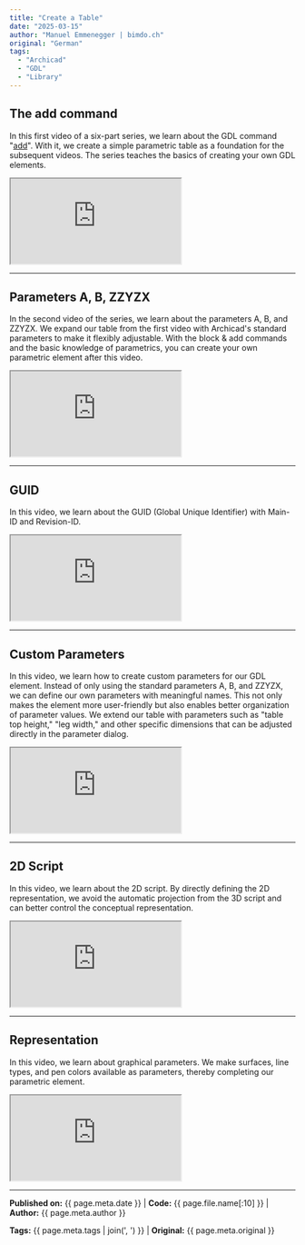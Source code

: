 ```yaml
---
title: "Create a Table"
date: "2025-03-15"
author: "Manuel Emmenegger | bimdo.ch"
original: "German"
tags: 
  - "Archicad"
  - "GDL"
  - "Library"
---
```

## The add command
In this first video of a six-part series, we learn about the GDL command "[add](https://www.selfgdl.de/1_ko_trafos/3d_komplex/add/)". With it, we create a simple parametric table as a foundation for the subsequent videos. The series teaches the basics of creating your own GDL elements.

<div class="video-container">
  <iframe src="https://www.youtube-nocookie.com/embed/ZytW7UfwC9s?si=ZyVCMqosC149JMza" 
          allowfullscreen>
  </iframe>
</div>

---
## Parameters A, B, ZZYZX
In the second video of the series, we learn about the parameters A, B, and ZZYZX. We expand our table from the first video with Archicad's standard parameters to make it flexibly adjustable. With the block & add commands and the basic knowledge of parametrics, you can create your own parametric element after this video.


<div class="video-container">
  <iframe src="https://www.youtube-nocookie.com/embed/lGNPY3GEyAs?si=YYnYNzhV0aKFWK6i" 
          allowfullscreen>
  </iframe>
</div>

---
## GUID
In this video, we learn about the GUID (Global Unique Identifier) with Main-ID and Revision-ID.

<div class="video-container">
  <iframe src="https://www.youtube-nocookie.com/embed/PpHViaJAAuo?si=qujUAjDpXvXv9cbS" 
          allowfullscreen>
  </iframe>
</div>

---
## Custom Parameters
In this video, we learn how to create custom parameters for our GDL element. Instead of only using the standard parameters A, B, and ZZYZX, we can define our own parameters with meaningful names. This not only makes the element more user-friendly but also enables better organization of parameter values. We extend our table with parameters such as "table top height," "leg width," and other specific dimensions that can be adjusted directly in the parameter dialog.


<div class="video-container">
  <iframe src="https://www.youtube-nocookie.com/embed/t_RrLN7woy4?si=N29LdYyi4HX0PXUd" 
          allowfullscreen>
  </iframe>
</div>


---
## 2D Script

In this video, we learn about the 2D script. By directly defining the 2D representation, we avoid the automatic projection from the 3D script and can better control the conceptual representation.

<div class="video-container">
  <iframe src="https://www.youtube-nocookie.com/embed/5kHt9x0TCj0?si=kK0NcAvxFSMF1E1h" 
          allowfullscreen>
  </iframe>
</div>

---
## Representation
In this video, we learn about graphical parameters. We make surfaces, line types, and pen colors available as parameters, thereby completing our parametric element.

<div class="video-container">
  <iframe src="https://www.youtube-nocookie.com/embed/gzHP-n5mRKk?si=4QRRuRR98dL2olLE" 
          allowfullscreen>
  </iframe>
</div>

---
**Published on:** {{ page.meta.date }} | **Code:** {{ page.file.name[:10] }}  | **Author:** {{ page.meta.author }}

**Tags:** {{ page.meta.tags | join(', ') }} | **Original:** {{ page.meta.original }}